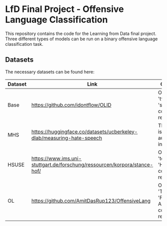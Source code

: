 # LfD Final Project - Offensive Language Classification

This repository contains the code for the Learning from Data final project. Three different types of models can be run on a binary offensive language classification task. 

## Datasets

The necessary datasets can be found here:

| Dataset    | Link      | Comments |
| ------------- | ------------- | ------------- |
| Base | https://github.com/idontflow/OLID | Only the 'tweet' and 'subtask_a' columns are relevant |
| MHS | https://huggingface.co/datasets/ucberkeley-dlab/measuring-hate-speech | This dataset is loaded automatically in the code |
| HSUSE |  https://www.ims.uni-stuttgart.de/forschung/ressourcen/korpora/stance-hof/ | Only the  'text' and 'HOF' columns are relevant |
| OL | https://github.com/AmitDasRup123/OffensiveLang | Only the 'Text' and 'Final Annotation' columns are relevant |
